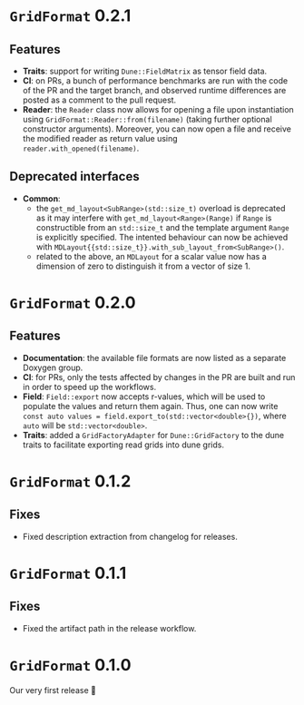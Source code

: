 <!--SPDX-FileCopyrightText: 2023 Dennis Gläser <dennis.glaeser@iws.uni-stuttgart.de>-->
<!--SPDX-License-Identifier: MIT-->

# `GridFormat` 0.2.1

## Features

- __Traits__: support for writing `Dune::FieldMatrix` as tensor field data.
- __CI__: on PRs, a bunch of performance benchmarks are run with the code of the PR and the target branch, and observed runtime differences are posted as a comment to the pull request.
- __Reader__: the `Reader` class now allows for opening a file upon instantiation using `GridFormat::Reader::from(filename)` (taking further optional constructor arguments). Moreover, you can now open a file and receive the modified reader as return value using `reader.with_opened(filename)`.

## Deprecated interfaces

- __Common__:
    - the `get_md_layout<SubRange>(std::size_t)` overload is deprecated as it may interfere with `get_md_layout<Range>(Range)` if `Range` is constructible from an `std::size_t` and the template argument `Range` is explicitly specified. The intented behaviour can now be achieved with `MDLayout{{std::size_t}}.with_sub_layout_from<SubRange>()`.
    - related to the above, an `MDLayout` for a scalar value now has a dimension of zero to distinguish it from a vector of size 1.

# `GridFormat` 0.2.0

## Features

- __Documentation__: the available file formats are now listed as a separate Doxygen group.
- __CI__: for PRs, only the tests affected by changes in the PR are built and run in order to speed up the workflows.
- __Field__: `Field::export` now accepts r-values, which will be used to populate the values and return them again. Thus, one can now write `const auto values = field.export_to(std::vector<double>{})`, where `auto` will be `std::vector<double>`.
- __Traits__: added a `GridFactoryAdapter` for `Dune::GridFactory` to the dune traits to facilitate exporting read grids into dune grids.

# `GridFormat` 0.1.2

## Fixes

- Fixed description extraction from changelog for releases.

# `GridFormat` 0.1.1

## Fixes

- Fixed the artifact path in the release workflow.

# `GridFormat` 0.1.0

Our very first release 🎉
